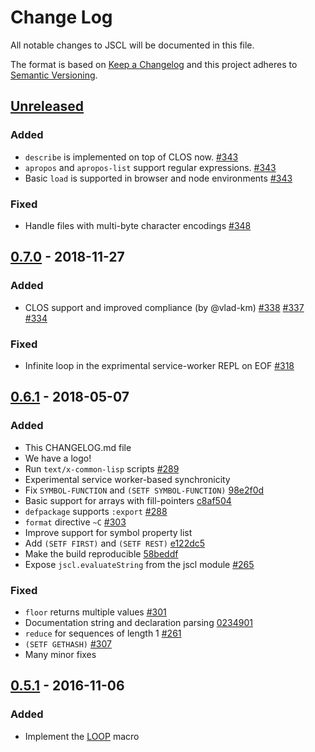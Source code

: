 # Change Log
All notable changes to JSCL will be documented in this file.

The format is based on [Keep a Changelog](http://keepachangelog.com/) 
and this project adheres to [Semantic Versioning](http://semver.org/).

## [Unreleased]

### Added

- `describe` is implemented on top of CLOS now. [#343](https://github.com/jscl-project/jscl/pull/343)
- `apropos` and `apropos-list` support regular expressions. [#343](https://github.com/jscl-project/jscl/pull/343)
- Basic `load` is supported in browser and node environments [#343](https://github.com/jscl-project/jscl/pull/343)

### Fixed

- Handle files with multi-byte character encodings [#348](https://github.com/jscl-project/jscl/pull/348)

## [0.7.0] - 2018-11-27

### Added

- CLOS support and improved compliance (by @vlad-km)
  [#338](https://github.com/jscl-project/jscl/pull/338)
  [#337](https://github.com/jscl-project/jscl/pull/337)
  [#334](https://github.com/jscl-project/jscl/pull/334)

### Fixed
- Infinite loop in the exprimental service-worker REPL on EOF [#318](https://github.com/jscl-project/jscl/issues/318)


## [0.6.1] - 2018-05-07

### Added
- This CHANGELOG.md file
- We have a logo!
- Run `text/x-common-lisp` scripts [#289](https://github.com/jscl-project/jscl/pull/289)
- Experimental service worker-based synchronicity
- Fix `SYMBOL-FUNCTION` and `(SETF SYMBOL-FUNCTION)` [98e2f0d](https://github.com/jscl-project/jscl/commit/4f44bd131fc1bf7f32ce47578b336f6349d0bc5f)
- Basic support for arrays with fill-pointers [c8af504](https://github.com/jscl-project/jscl/commit/c8af5049194550624202b58374ed0c3c907ce2a7)
- `defpackage` supports `:export` [#288](https://github.com/jscl-project/jscl/issues/288)
- `format` directive `~C` [#303](https://github.com/jscl-project/jscl/issues/303)
- Improve support for symbol property list
- Add `(SETF FIRST)` and `(SETF REST)` [e122dc5](https://github.com/jscl-project/jscl/commit/e122dc5efc29b3ebfe3606d18976dff2777414c6)
- Make the build reproducible [58beddf](https://github.com/jscl-project/jscl/commit/58beddfae32ca5f75d6568a3ebcf23195f69fe52)
- Expose `jscl.evaluateString` from the jscl module [#265](https://github.com/jscl-project/jscl/issues/265)

### Fixed
- `floor` returns multiple values [#301](https://github.com/jscl-project/jscl/issues/301)
- Documentation string and declaration parsing [0234901](https://github.com/jscl-project/jscl/commit/0234901c953c5651616609dc49254866b503befd)
- `reduce` for sequences of length 1 [#261](https://github.com/jscl-project/jscl/issues/261)
- `(SETF GETHASH)` [#307](https://github.com/jscl-project/jscl/issues/307)
- Many minor fixes


## [0.5.1] - 2016-11-06
### Added
- Implement the [LOOP](https://github.com/jscl-project/jscl/pull/253) macro

[Unreleased]: https://github.com/jscl-project/jscl/compare/v0.7.0...HEAD
[0.7.0]: https://github.com/jscl-project/jscl/compare/v0.6.1...v0.7.0
[0.6.1]: https://github.com/jscl-project/jscl/compare/v0.5.1...v0.6.1
[0.5.1]: https://github.com/jscl-project/jscl/compare/v0.4.0...v0.5.1
